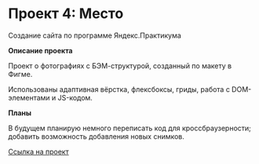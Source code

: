 # Проект 4: Место

Создание сайта по программе Яндекс.Практикума


**Описание проекта**

Проект о фотографиях с БЭМ-структурой, созданный по макету в Фигме.

Использованы адаптивная вёрстка, флексбоксы, гриды, работа с DOM-элементами и JS-кодом.


**Планы**

В будущем планирую немного переписать код для кроссбраузерности; добавить возможность добавления новых снимков.

[Ссылка на проект](https://veles-pan.github.io/mesto/)
